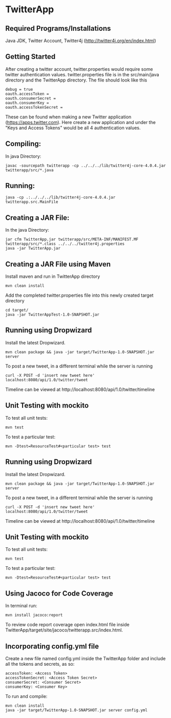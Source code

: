 # TwitterApp

## Required Programs/Installations
Java JDK, Twitter Account, Twitter4j (http://twitter4j.org/en/index.html)

## Getting Started
After creating a twitter account, twitter.properties would require some twitter authentication values. twitter.properties file is in the src/main/java directory and the TwitterApp directory. The file should look like this
```
debug = true
oauth.accessToken =
oauth.consumerSecret = 	
oauth.consumerKey =
oauth.accessTokenSecret = 
```
These can be found when making a new Twitter application (https://apps.twitter.com). Here create a new application and under the "Keys and Access Tokens" would be all 4 authentication values.

## Compiling: 
In java Directory:
```
javac -sourcepath twitterapp -cp ../../../lib/twitter4j-core-4.0.4.jar twitterapp/src/*.java 
```
## Running:
```
java -cp .:../../../lib/twitter4j-core-4.0.4.jar twitterapp.src.MainFile
```
## Creating a JAR File:
In the java Directory:
```
jar cfm TwitterApp.jar twitterapp/src/META-INF/MANIFEST.MF twitterapp/src/*.class ../../../twitter4j.properties
java -jar TwitterApp.jar

```
## Creating a JAR File using Maven
Install maven and run in TwitterApp directory
```
mvn clean install
```
Add the completed twitter.properties file into this newly created target directory
```
cd target/
java -jar TwitterAppTest-1.0-SNAPSHOT.jar
```
## Running using Dropwizard
Install the latest Dropwizard. 
```
mvn clean package && java -jar target/TwitterApp-1.0-SNAPSHOT.jar server
```
To post a new tweet, in a different terminal while the server is running
```
curl -X POST -d 'insert new tweet here' localhost:8080/api/1.0/twitter/tweet
```
Timeline can be viewed at http://localhost:8080/api/1.0/twitter/timeline
## Unit Testing with mockito
To test all unit tests:
```
mvn test
```
To test a particular test:
```
mvn -Dtest=ResourceTest#<particular test> test
```
## Running using Dropwizard
Install the latest Dropwizard. 
```
mvn clean package && java -jar target/TwitterApp-1.0-SNAPSHOT.jar server
```
To post a new tweet, in a different terminal while the server is running
```
curl -X POST -d 'insert new tweet here' localhost:8080/api/1.0/twitter/tweet
```
Timeline can be viewed at http://localhost:8080/api/1.0/twitter/timeline
## Unit Testing with mockito
To test all unit tests:
```
mvn test
```
To test a particular test:
```
mvn -Dtest=ResourceTest#<particular test> test
```
## Using Jacoco for Code Coverage
In terminal run:
```
mvn install jacoco:report
```
To review code report coverage open index.html file inside TwitterApp/target/site/jacoco/twitterapp.src/index.html.
## Incorporating config.yml file
Create a new file named config.yml inside the TwitterApp folder and include all the tokens and secrets, as so:
```
accessToken: <Access Token>
accessTokenSecret: <Access Token Secret>
consumerSecret: <Consumer Secret>
consumerKey: <Consumer Key>
```
To run and compile:
```
mvn clean install
java -jar target/TwitterApp-1.0-SNAPSHOT.jar server config.yml
```
